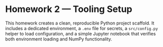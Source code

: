 # Homework 2 — Tooling Setup

This homework creates a clean, reproducible Python project scaffold. It includes a dedicated environment, a `.env` file for secrets, a `src/config.py` helper to load configuration, and a simple Jupyter notebook that verifies both environment loading and NumPy functionality.
